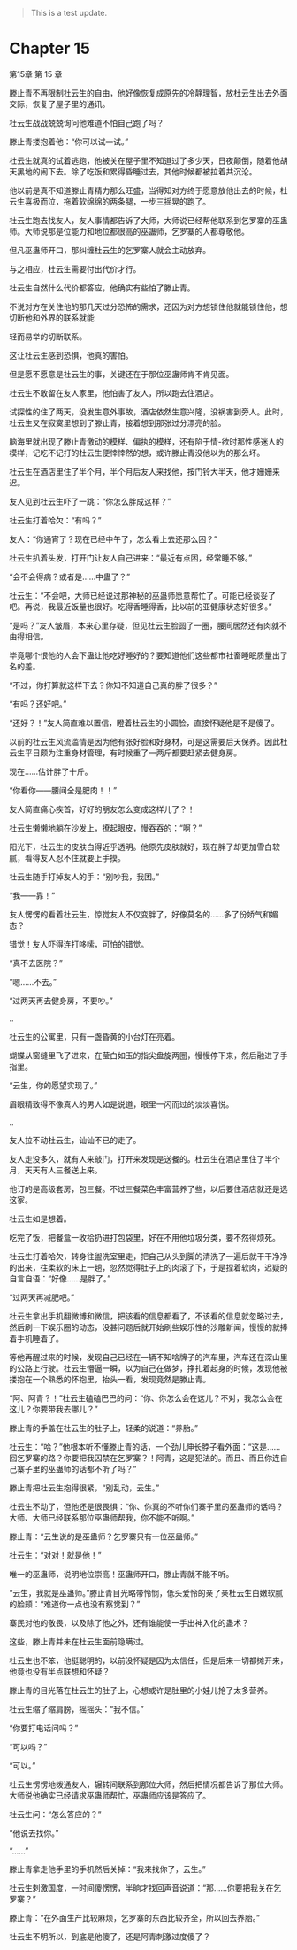 > This is a test update.
# Chapter 15

第15章 第 15 章

滕止青不再限制杜云生的自由，他好像恢复成原先的冷静理智，放杜云生出去外面交际，恢复了屋子里的通讯。

杜云生战战兢兢询问他难道不怕自己跑了吗？

滕止青搂抱着他：“你可以试一试。”

杜云生就真的试着逃跑，他被关在屋子里不知道过了多少天，日夜颠倒，随着他胡天黑地的闹下去。除了吃饭和累得昏睡过去，其他时候都被拉着共沉沦。

他以前是真不知道滕止青精力那么旺盛，当得知对方终于愿意放他出去的时候，杜云生喜极而泣，拖着软绵绵的两条腿，一步三摇晃的跑了。

杜云生跑去找友人，友人事情都告诉了大师，大师说已经帮他联系到乞罗寨的巫蛊师。大师说那是位能力和地位都很高的巫蛊师，乞罗寨的人都尊敬他。

但凡巫蛊师开口，那纠缠杜云生的乞罗寨人就会主动放弃。

与之相应，杜云生需要付出代价才行。

杜云生自然什么代价都答应，他确实有些怕了滕止青。

不说对方在关住他的那几天过分恐怖的需求，还因为对方想锁住他就能锁住他，想切断他和外界的联系就能

轻而易举的切断联系。

这让杜云生感到恐惧，他真的害怕。

但是愿不愿意是杜云生的事，关键还在于那位巫蛊师肯不肯见面。

杜云生不敢留在友人家里，他怕害了友人，所以跑去住酒店。

试探性的住了两天，没发生意外事故，酒店依然生意兴隆，没祸害到旁人。此时，杜云生又在寂寞里想到了滕止青，接着想到那张过分漂亮的脸。

脑海里就出现了滕止青激动的模样、偏执的模样，还有陷于情-欲时那性感迷人的模样，记吃不记打的杜云生便悻悻然的想，或许滕止青没他以为的那么坏。

杜云生在酒店里住了半个月，半个月后友人来找他，按门铃大半天，他才姗姗来迟。

友人见到杜云生吓了一跳：“你怎么胖成这样？”

杜云生打着哈欠：“有吗？”

友人：“你通宵了？现在已经中午了，怎么看上去还那么困？”

杜云生扒着头发，打开门让友人自己进来：“最近有点困，经常睡不够。”

“会不会得病？或者是……中蛊了？”

杜云生：“不会吧，大师已经说过那神秘的巫蛊师愿意帮忙了。可能已经谈妥了吧。再说，我最近饭量也很好。吃得香睡得香，比以前的亚健康状态好很多。”

“是吗？”友人皱眉，本来心里存疑，但见杜云生脸圆了一圈，腰间居然还有肉就不由得相信。

毕竟哪个恨他的人会下蛊让他吃好睡好的？要知道他们这些都市社畜睡眠质量出了名的差。

“不过，你打算就这样下去？你知不知道自己真的胖了很多？”

“有吗？还好吧。”

“还好？！”友人简直难以置信，瞪着杜云生的小圆脸，直接怀疑他是不是傻了。

以前的杜云生风流滥情是因为他有张好脸和好身材，可是这需要后天保养。因此杜云生平日颇为注重身材管理，有时候重了一两斤都要赶紧去健身房。

现在……估计胖了十斤。

“你看你——腰间全是肥肉！！”

友人简直痛心疾首，好好的朋友怎么变成这样儿了？！

杜云生懒懒地躺在沙发上，撩起眼皮，慢吞吞的：“啊？”

阳光下，杜云生的皮肤白得近乎透明。他原先皮肤就好，现在胖了却更加雪白软腻，看得友人忍不住就要上手摸。

杜云生随手打掉友人的手：“别吵我，我困。”

“我——靠！”

友人愣愣的看着杜云生，惊觉友人不仅变胖了，好像莫名的……多了份娇气和媚态？

错觉！友人吓得连打哆嗦，可怕的错觉。

“真不去医院？”

“嗯……不去。”

“过两天再去健身房，不要吵。”

..

杜云生的公寓里，只有一盏昏黄的小台灯在亮着。

蝴蝶从窗缝里飞了进来，在莹白如玉的指尖盘旋两圈，慢慢停下来，然后融进了手指里。

“云生，你的愿望实现了。”

眉眼精致得不像真人的男人如是说道，眼里一闪而过的淡淡喜悦。

..

友人拉不动杜云生，讪讪不已的走了。

友人走没多久，就有人来敲门，打开来发现是送餐的。杜云生在酒店里住了半个月，天天有人三餐送上来。

他订的是高级套房，包三餐。不过三餐菜色丰富营养了些，以后要住酒店就还是选这家。

杜云生如是想着。

吃完了饭，把餐盒一收拾扔进打包袋里，好在不用他垃圾分类，要不然得烦死。

杜云生打着哈欠，转身往盥洗室里走，把自己从头到脚的清洗了一遍后就干干净净的出来，往柔软的床上一趟，忽然觉得肚子上的肉滚了下，于是捏着软肉，迟疑的自言自语：“好像……是胖了。”

“过两天再减肥吧。”

杜云生拿出手机翻微博和微信，把该看的信息都看了，不该看的信息就忽略过去，然后刷一下娱乐圈的动态，没甚问题后就开始刷些娱乐性的沙雕新闻，慢慢的就捧着手机睡着了。

等他再醒过来的时候，发现自己已经在一辆不知啥牌子的汽车里，汽车还在深山里的公路上行驶。杜云生懵逼一瞬，以为自己在做梦，挣扎着起身的时候，发现他被搂抱在一个熟悉的怀抱里，抬头一看，发现竟然是滕止青。

“阿、阿青？！”杜云生磕磕巴巴的问：“你、你怎么会在这儿？不对，我怎么会在这儿？你要带我去哪儿？”

滕止青的手盖在杜云生的肚子上，轻柔的说道：“养胎。”

杜云生：“哈？”他根本听不懂滕止青的话，一个劲儿伸长脖子看外面：“这是……回乞罗寨的路？你要把我囚禁在乞罗寨？！阿青，这是犯法的。而且、而且你连自己寨子里的巫蛊师的话都不听了吗？”

滕止青把杜云生抱得很紧，“别乱动，云生。”

杜云生不动了，但他还是很畏惧：“你、你真的不听你们寨子里的巫蛊师的话吗？大师、大师已经联系那位巫蛊师帮我，你不能不听啊。”

滕止青：“云生说的是巫蛊师？乞罗寨只有一位巫蛊师。”

杜云生：“对对！就是他！”

唯一的巫蛊师，说明地位崇高！巫蛊师开口，滕止青就不能不听。

“云生，我就是巫蛊师。”滕止青目光略带怜悯，低头爱怜的亲了亲杜云生白嫩软腻的脸颊：“难道你一点也没有察觉到？”

寨民对他的敬畏，以及除了他之外，还有谁能使一手出神入化的蛊术？

这些，滕止青并未在杜云生面前隐瞒过。

杜云生也不笨，他挺聪明的，以前没怀疑是因为太信任，但是后来一切都摊开来，他竟也没有半点联想和怀疑？

滕止青的目光落在杜云生的肚子上，心想或许是肚里的小娃儿抢了太多营养。

杜云生缩了缩肩膀，摇摇头：“我不信。”

“你要打电话问吗？”

“可以吗？”

“可以。”

杜云生愣愣地拨通友人，辗转间联系到那位大师，然后把情况都告诉了那位大师。大师说他确实已经请求巫蛊师帮忙，巫蛊师应该是答应了。

杜云生问：“怎么答应的？”

“他说去找你。”

“……”

滕止青拿走他手里的手机然后关掉：“我来找你了，云生。”

杜云生刺激国度，一时间傻愣愣，半晌才找回声音说道：“那……你要把我关在乞罗寨？”

滕止青：“在外面生产比较麻烦，乞罗寨的东西比较齐全，所以回去养胎。”

杜云生不明所以，到底是他傻了，还是阿青刺激过度傻了？

